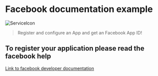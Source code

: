# Facebook documentation example
![ServiceIcon](https://cdn3.iconfinder.com/data/icons/free-social-icons/67/facebook_square-512.png)

> Register and configure an App and get an Facebook App ID!

## To register your application please read the facebook help

[Link to facebook developer documentation](https://developers.facebook.com/docs/apps/register/)
